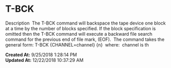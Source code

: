 # T-BCK

Description  The T-BCK command will backspace the tape device one block at a time by the number of blocks specified. If the block specification is omitted then the T-BCK command will execute a backward file search command for the previous end of file mark, (EOF).  The command takes the general form: T-BCK {CHANNEL=channel} {n}  where:  channel is th  

**Created At:** 9/25/2018 1:28:14 PM  
**Updated At:** 12/22/2018 10:37:29 AM  

